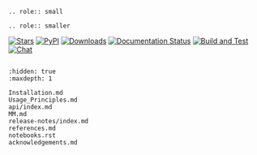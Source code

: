 ```{eval-rst}
.. role:: small
```

```{eval-rst}
.. role:: smaller
```

[![Stars](https://img.shields.io/github/stars/scverse/rapids_singlecell?logo=GitHub&color=blue)](https://github.com/scverse/rapids_singlecell/stargazers)
[![PyPI](https://img.shields.io/pypi/v/rapids-singlecell?logo=PyPI)](https://pypi.org/project/rapids-singlecell)
[![Downloads](https://static.pepy.tech/badge/rapids-singlecell)](https://pepy.tech/project/rapids-singlecell)
[![Documentation Status](https://readthedocs.org/projects/rapids-singlecell/badge/?version=latest)](https://rapids-singlecell.readthedocs.io/en/latest/?badge=latest)
[![Build and Test](https://github.com/scverse/rapids_singlecell/actions/workflows/test-gpu.yml/badge.svg)](https://github.com/scverse/rapids_singlecell/actions/workflows/test-gpu.yml)
[![Chat](https://img.shields.io/badge/zulip-join_chat-%2367b08f.svg)](https://scverse.zulipchat.com)
```{include} basic.md
```

```{toctree}
:hidden: true
:maxdepth: 1

Installation.md
Usage_Principles.md
api/index.md
MM.md
release-notes/index.md
references.md
notebooks.rst
acknowledgements.md
```
